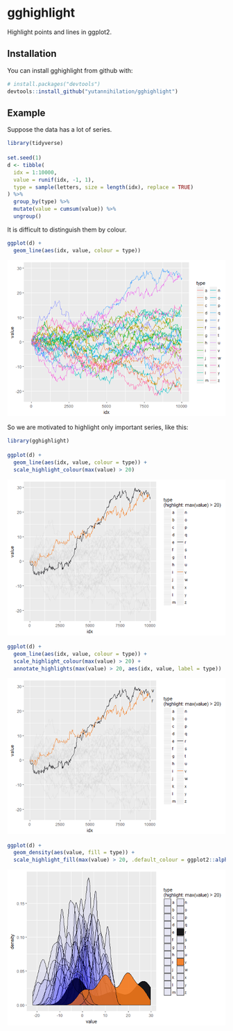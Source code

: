 
<!-- README.md is generated from README.Rmd. Please edit that file -->
gghighlight
===========

Highlight points and lines in ggplot2.

Installation
------------

You can install gghighlight from github with:

``` r
# install.packages("devtools")
devtools::install_github("yutannihilation/gghighlight")
```

Example
-------

Suppose the data has a lot of series.

``` r
library(tidyverse)

set.seed(1)
d <- tibble(
  idx = 1:10000,
  value = runif(idx, -1, 1),
  type = sample(letters, size = length(idx), replace = TRUE)
) %>%
  group_by(type) %>%
  mutate(value = cumsum(value)) %>%
  ungroup()
```

It is difficult to distinguish them by colour.

``` r
ggplot(d) +
  geom_line(aes(idx, value, colour = type))
```

![](images/ggplot-too-many-1.png)

So we are motivated to highlight only important series, like this:

``` r
library(gghighlight)

ggplot(d) +
  geom_line(aes(idx, value, colour = type)) +
  scale_highlight_colour(max(value) > 20)
```

![](images/gghighlight-line-1.png)

``` r
ggplot(d) +
  geom_line(aes(idx, value, colour = type)) +
  scale_highlight_colour(max(value) > 20) +
  annotate_highlights(max(value) > 20, aes(idx, value, label = type))
```

![](images/gghighlight-line2-1.png)

``` r
ggplot(d) +
  geom_density(aes(value, fill = type)) +
  scale_highlight_fill(max(value) > 20, .default_colour = ggplot2::alpha("blue", 0.05))
```

![](images/gghighlight-density-1.png)
